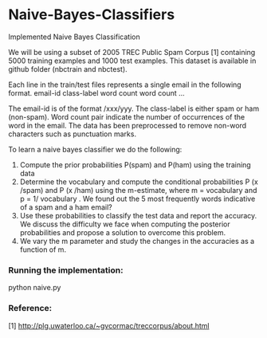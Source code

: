 # Naive-Bayes-Classifiers
Implemented Naive Bayes Classification

We will be using a subset of 2005 TREC Public Spam Corpus [1] containing 5000 training examples and 1000 test examples. This dataset is available in github folder (nbctrain and nbctest).

Each line in the train/test files represents a single email in the following format.
email-id class-label word count word count ...

The email-id is of the format /xxx/yyy. The class-label is either spam or ham (non-spam). Word count
pair indicate the number of occurrences of the word in the email. The data has been preprocessed to
remove non-word characters such as punctuation marks.

To learn a naive bayes classifier we do the following:

1. Compute the prior probabilities P(spam) and P(ham) using the training data
2. Determine the vocabulary and compute the conditional probabilities P (x /spam) and P (x /ham)  using the m-estimate, where m = vocabulary and p = 	1/ vocabulary . We found out the 5 most frequently words indicative of a spam and a ham email?
3. Use these probabilities to classify the test data and report the accuracy. We discuss the difficulty we face when computing the posterior probabilities and propose a solution to overcome this problem.
4. We vary the m parameter and study the changes in the accuracies as a function of m.

### Running the implementation:

python naive.py

### Reference:
[1] http://plg.uwaterloo.ca/~gvcormac/treccorpus/about.html
